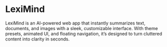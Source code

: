 # LexiMind
LexiMind is an AI-powered web app that instantly summarizes text, documents, and images with a sleek, customizable interface. With theme presets, animated UI, and floating navigation, it’s designed to turn cluttered content into clarity in seconds.
